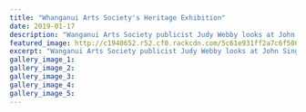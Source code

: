 ```yaml
---
title: "Whanganui Arts Society's Heritage Exhibition"
date: 2019-01-17
description: "Wanganui Arts Society publicist Judy Webby looks at John Singleton's painting of a soldier, Woodbine Willy..."
featured_image: http://c1940652.r52.cf0.rackcdn.com/5c61e931ff2a7c6f500000dd/Judy-Webby-17.1.19-chron.jpg
excerpt: "Wanganui Arts Society publicist Judy Webby looks at John Singleton's painting of a soldier, Woodbine Willy."
gallery_image_1: 
gallery_image_2: 
gallery_image_3: 
gallery_image_4: 
gallery_image_5: 
---
```

